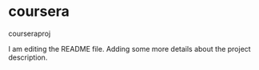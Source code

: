 # coursera
courseraproj

I am editing the README file. Adding some more details about the project description.

